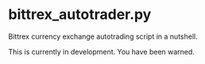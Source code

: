 # bittrex_autotrader.py

Bittrex currency exchange autotrading script in a nutshell.

This is currently in development. You have been warned.
